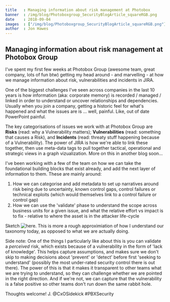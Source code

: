 ```yaml
---
title   : Managing information about risk management at Photobox
banner  : /img/blog/Photoboxgroup_SecurityBlogArticle_squareRGB.png
date    : 2018-09-04
images  : ["/img/blog/Photoboxgroup_SecurityBlogArticle_squareRGB.png"]
author  : Jon Hawes
---
```


## Managing information about risk management at Photobox Group

I've spent my first few weeks at Photobox Group (awesome team, great company, lots of fun btw) getting my head around - and marvelling - at how we manage information about risk, vulnerabilities and incidents in JIRA. 

One of the biggest challenges I've seen across companies in the last 10 years is how information (aka: corporate memory) is recorded / managed / linked in order to understand or uncover relationships and dependencies. Usually when you join a company, getting a historic feel for what's happened and what the issues are is ... well, painful. Like, out of date PowerPoint painful.

The key categorisations of issues we work with at Photobox Group are **Risks** (read: why a Vulnerability matters); **Vulnerabilities** (read: something that causes a Risk), and **Incidents** (read: threaty stuff happening because of a Vulnerability). The power of JIRA is how we're able to link these together, then use meta-data tags to pull together tactical, operational and strategic views in a graph vizualization. More on this in another blog soon...

I've been working with a few of the team on how we can take the foundational building blocks that exist already, and add the next layer of information to them. These are mainly around:

1. How we can categorise and add metadata to set up narratives around risk being due to uncertainty, known control gaps,  control failures or technical exploits (which would themselves link to a control failure or control gap)
2. How we can use the 'validate' phase to understand the scope across business units for a given issue, and what the relative effort vs impact is to fix - relative to where the asset is in the attacker life-cycle

Sketch ![here](/img/Jon_PBXblog001_RiskTaxonomy.jpg). This is more a rough approximiation of how I understand our taxonomy today, as opposed to what we are actually doing. 

Side note: One of the things I particularly like about this is you can validate a *perceived* risk, which exists because of a vulnerability in the form of 'lack of knowledge'. This helps capture assumptions, and makes sure we don't skip to making decisions about 'prevent' or 'detect' before first 'seeking to understand' (possibly the most under-rated security control there is out there). The power of this is that it makes it transparent to other teams what we are trying to understand, so they can challenge whether we are pointed in the right direction. And if we're not, we can capture that the vulnerability is a false positive so other teams don't run down the same rabbit hole. 

Thoughts welcome! J. @CxOSidekick #PBXSecurity
